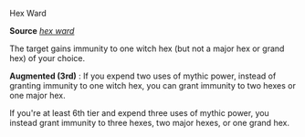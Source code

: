 Hex Ward

**Source** [_hex ward_](/pathfinderRPG/prd/ultimateMagic/spells/hexWard.html#_hex-ward)

The target gains immunity to one witch hex (but not a major hex or grand hex) of your choice.

**Augmented (3rd)** : If you expend two uses of mythic power, instead of granting immunity to one witch hex, you can grant immunity to two hexes or one major hex.

If you're at least 6th tier and expend three uses of mythic power, you instead grant immunity to three hexes, two major hexes, or one grand hex.

